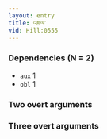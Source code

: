 ```yaml
---
layout: entry
title: འཇལ་
vid: Hill:0555
---
```

### Dependencies (N = 2)
* `aux` 1
* `obl` 1


### Two overt arguments


### Three overt arguments
